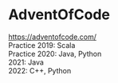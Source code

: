 ﻿# AdventOfCode 
https://adventofcode.com/  
Practice 2019: Scala  
Practice 2020: Java, Python  
2021: Java  
2022: C++, Python
